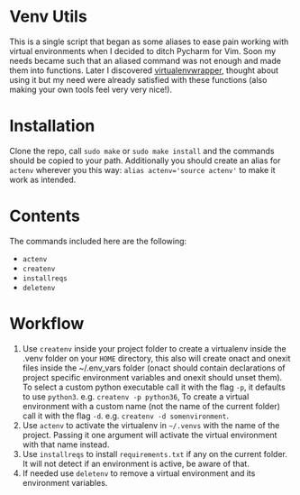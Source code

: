 # Venv Utils

This is a single script that began as some aliases to ease pain working with virtual environments when I decided to ditch Pycharm for Vim. Soon my needs became such that an aliased command was not enough and made them into functions. Later I discovered [virtualenvwrapper](https://bitbucket.org/dhellmann/virtualenvwrapper), thought about using it but my need were already satisfied with these functions (also making your own tools feel very very nice!).

# Installation

Clone the repo, call `sudo make` or `sudo make install` and the commands should be copied to your path. Additionally you should create an alias for `actenv` wherever you this way: `alias actenv='source actenv'` to make it work as intended.

# Contents

The commands included here are the following:

* `actenv`
* `createnv`
* `installreqs`
* `deletenv`

# Workflow

1. Use `createnv` inside your project folder to create a virtualenv inside the .venv folder on your `HOME` directory, this also will create onact and onexit files inside the ~/.env_vars folder (onact should contain declarations of project specific environment variables and onexit should unset them). 
  To select a custom python executable call it with the flag `-p`, it defaults to use `python3`. e.g. `createnv -p python36`,
  To create a virtual environment with a custom name (not the name of the current folder) call it with the flag `-d`. e.g. `createnv -d somenvironment`.
2. Use `actenv` to activate the virtualenv in `~/.venvs` with the name of the project. Passing it one argument will activate the virtual environment with that name instead.
3. Use `installreqs` to install `requirements.txt` if any on the current folder. It will not detect if an environment is active, be aware of that.
4. If needed use `deletenv` to remove a virtual environment and its environment variables.
